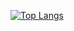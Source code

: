 [![Top Langs](https://github-readme-stats-one-murex.vercel.app/api/top-langs/?username=daaa1m)](https://github.com/daaa1m/github-readme-stats)
